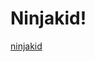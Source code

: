 # Ninjakid!

[ninjakid](https://user-images.githubusercontent.com/42207679/53154138-6c363280-35fd-11e9-93cd-6f8edaac45ce.JPG)

